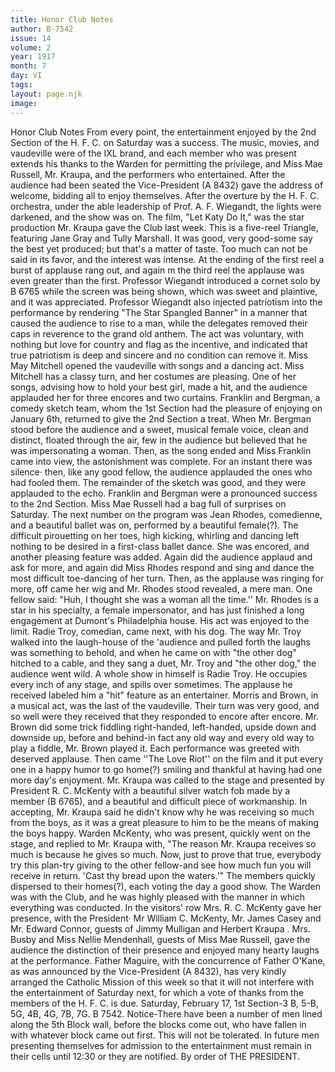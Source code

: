 ```yaml
---
title: Honor Club Notes
author: B-7542
issue: 14
volume: 2
year: 1917
month: 7
day: VI
tags:
layout: page.njk
image:
---
```

Honor Club Notes    From every point, the entertainment enjoyed by the 2nd Section of the H. F. C. on Saturday was a success. The music, movies, and vaudeville were of the IXL brand, and each member who was present extends his thanks to the Warden for permitting the   privilege, and Miss Mae Russell, Mr. Kraupa, and the performers who entertained.   After the audience had been seated the Vice-President (A 8432) gave the address of welcome, bidding all to enjoy themselves. After the overture by the H. F. C. orchestra, under the able leadership of Prof. A. F. Wiegandt, the lights were darkened, and the show was on.   The film, "Let Katy Do It," was the star production Mr. Kraupa gave the Club last week. This is a five-reel Triangle, featuring Jane Gray and Tully Marshall.   It was good, very good-some say the best yet produced; but that's a matter of taste. Too much can not be said in its favor, and the interest was intense. At the ending of the first reel a burst of applause rang out, and again m the third reel the applause was even greater than the first. Professor Wiegandt introduced a cornet solo by B 6765 while the screen was being shown, which was sweet and plaintive, and it was appreciated. Professor Wiegandt also injected patriotism into the performance by rendering "The Star Spangled Banner" in a manner that caused the audience to rise to a man, while the delegates removed their caps in reverence to the grand old anthem. The act was voluntary, with nothing but love for country and flag as the incentive, and indicated that true patriotism is deep and sincere and no condition can remove it.   Miss May Mitchell opened the vaudeville with songs and a dancing act. Miss Mitchell has a classy turn, and her costumes are pleasing. One of her songs, advising how to hold your best girl, made a hit, and the audience applauded her for three encores and two curtains.   Franklin and Bergman, a comedy sketch team, whom the 1st Section had the pleasure of enjoying on January 6th, returned to give the 2nd Section a treat. When Mr. Bergman stood before the audience and a sweet, musical female voice, clean and distinct, floated through the air, few in the audience but believed that he was impersonating a woman. Then, as the song ended and Miss Franklin came into view, the astonishment was complete. For an instant there was silence· then, like any good fellow, the audience applauded the ones who had fooled them. The remainder of the sketch was good, and they were applauded to the echo. Franklin and Bergman were a pronounced success to the 2nd Section.   Miss Mae Russell had a bag full of surprises on Saturday. The next number on the program was Jean Rhodes, comedienne, and a beautiful ballet was on, performed by a beautiful female(?).   The difficult pirouetting on her toes, high kicking, whirling and dancing left nothing to be desired in a first-class ballet dance. She was encored, and another pleasing feature was added. Again did the audience applaud and ask for more, and again did Miss Rhodes respond and sing and dance the most difficult toe-dancing of her turn. Then, as the applause was ringing for more, off came her wig and Mr. Rhodes stood revealed, a mere man. One fellow said: "Huh, I thought she was a woman all the time.'' Mr. Rhodes is a star in his specialty, a female impersonator, and has just finished a long engagement at Dumont's Philadelphia house. His act was enjoyed to the limit.   Radie Troy, comedian, came next, with his dog. The way Mr. Troy walked into the laugh-house of the 'audience and pulled forth the laughs was something to behold, and when he came on with "the other dog" hitched to a cable, and they sang a duet, Mr. Troy and "the other dog," the audience went wild. A whole show in himself is Radie Troy. He occupies every inch of any stage,   and spills over sometimes. The applause he received labeled him a "hit" feature as an entertainer.   Morris and Brown, in a musical act, was the last of the vaudeville. Their turn was very good, and so well were they received that they responded to encore after encore. Mr. Brown did some trick fiddling right-handed, left-handed, upside down and downside up, before and behind-in fact any old way and every old way to play a fiddle, Mr. Brown played it. Each performance was greeted with deserved applause.   Then came ''The Love Riot'' on the film and it put every one in a happy humor to go home(?) smiling and thankful at having had one more day's enjoyment.   Mr. Kraupa was called to the stage and presented by President R. C. McKenty with a beautiful silver watch fob made by a member (B 6765), and a beautiful and difficult piece of workmanship. In accepting, Mr. Kraupa said he didn't know why he was receiving so much from the boys, as it was a great pleasure to him to be the means of making the boys happy. Warden McKenty,   who was present, quickly went on the stage, and replied to Mr. Kraupa with, "The reason Mr. Kraupa receives so much is because he gives so much. Now, just to prove that true, everybody try this plan-try giving to the other fellow-and see how much fun you will receive in return. 'Cast thy bread upon the waters.'" The members quickly dispersed to their homes(?), each voting the day a good show.   The Warden was with the Club, and he was highly pleased with the manner in which everything was conducted.   In the visitors' row Mrs. R. C. McKenty gave her presence, with the President· Mr William C. McKenty, Mr. James Casey  and Mr. Edward Connor, guests of Jimmy Mulligan and Herbert Kraupa . Mrs. Busby and Miss Nellie Mendenhall, guests of Miss Mae Russell, gave the audience the distinction of their presence and enjoyed many hearty laughs at the performance.   Father Maguire, with the concurrence of Father O'Kane, as was announced by the Vice-President (A 8432), has very kindly arranged the Catholic Mission of this week so that it will not interfere with the entertainment of Saturday next, for which a vote of thanks from the members of the H. F. C. is due.    Saturday, February 17, 1st Section-3 B, 5-B, 5G, 4B, 4G, 7B, 7G. B 7542.    Notice-There have been a number of men lined along the 5th Block wall, before the blocks come out, who have fallen in with whatever block came out first.   This will not be tolerated. In future men presenting themselves for admission to the entertainment must remain in their cells until 12:30 or they are notified. By order of   THE PRESIDENT.          

